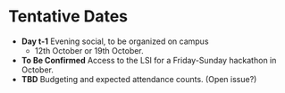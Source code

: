 # Tentative Dates  
- **Day t-1** Evening social, to be organized on campus  
	- 12th October or 19th October.  
- **To Be Confirmed** Access to the LSI for a Friday-Sunday hackathon in October.  
- **TBD** Budgeting and expected attendance counts. (Open issue?)  
 
